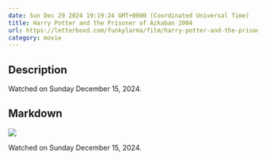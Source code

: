 ```yaml
---
date: Sun Dec 29 2024 19:19:24 GMT+0000 (Coordinated Universal Time)
title: Harry Potter and the Prisoner of Azkaban 2004
url: https://letterboxd.com/funkylarma/film/harry-potter-and-the-prisoner-of-azkaban/
category: movie
---
```

## Description
 Watched on Sunday December 15, 2024. 

## Markdown
![](https://a.ltrbxd.com/resized/sm/upload/a3/0q/kf/h8/jUFjMoLh8T2CWzHUSjKCojI5SHu-0-600-0-900-crop.jpg?v=6285ee260e)

Watched on Sunday December 15, 2024.
